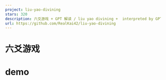 ```yaml
---
project: liu-yao-divining
stars: 320
description: 六爻游戏 + GPT 解读 / liu yao divining +  interpreted by GPT
url: https://github.com/RealKai42/liu-yao-divining
---
```


六爻游戏
====

demo
====
